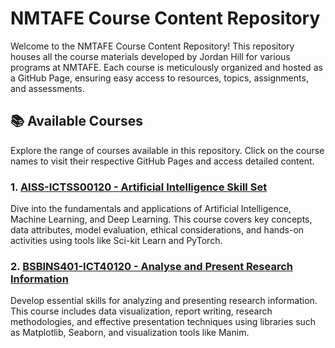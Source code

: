 # NMTAFE Course Content Repository

Welcome to the NMTAFE Course Content Repository! This repository houses all the course materials developed by Jordan Hill for various programs at NMTAFE. Each course is meticulously organized and hosted as a GitHub Page, ensuring easy access to resources, topics, assignments, and assessments.

## 📚 Available Courses

Explore the range of courses available in this repository. Click on the course names to visit their respective GitHub Pages and access detailed content.

### 1. [AISS-ICTSS00120 - Artificial Intelligence Skill Set](AISS-ICTSS00120/)

Dive into the fundamentals and applications of Artificial Intelligence, Machine Learning, and Deep Learning. This course covers key concepts, data attributes, model evaluation, ethical considerations, and hands-on activities using tools like Sci-kit Learn and PyTorch.

### 2. [BSBINS401-ICT40120 - Analyse and Present Research Information](BSBINS401-ICT40120/)

Develop essential skills for analyzing and presenting research information. This course includes data visualization, report writing, research methodologies, and effective presentation techniques using libraries such as Matplotlib, Seaborn, and visualization tools like Manim.
